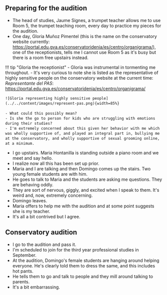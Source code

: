 ## Preparing for the audition

- The head of studies, Jaume Signes, a trumpet teacher allows me to use Room 5, the trumpet teaching room, every day to practice my pieces for the audition.
- One day, Gloria Muñoz Pimentel (this is the name on the conservatory website currently: https://portal.edu.gva.es/conservatoridenia/es/centro/organigrama/), one of the receptionists, tells me I cannot use Room 5 as it's busy but there is a room free upstairs instead.

!!! tip "Gloria the receptionist"
    - Gloria was instrumental in tormenting me throughout.
    - It's very curious to note she is listed as the representative of highly sensitive people on the conservatory website at the current time: *Representante del PAS*: https://portal.edu.gva.es/conservatoridenia/es/centro/organigrama/

    ![Gloria representing highly sensitive people](../../content/images/represent-pas.png){width=85%}

    - What could this possibly mean? 
    - Is she the go to person for kids who are struggling with emotions during their studies?
    - I'm extremely concerned about this given her behavior with me which was wholly supportive of, and played an integral part in, bullying me at the conservatory, and wholly supportive of sexual grooming online, at a minimum.

- I go upstairs. Maria Hontanilla is standing outside a piano room and we meet and say hello.
- I realize now all this has been set up prior.
- Maria and I are talking and then Domingo comes up the stairs. Two young female students are with him.
- He goes to talk to Maria and the students are asking me questions. They are behaving oddly.
- They are sort of nervous, giggly, and excited when I speak to them. It's weird and, now, extremely concerning.
- Domingo leaves.
- Maria offers to help me with the audition and at some point suggests she is my teacher.
- It's all a bit contrived but I agree.

## Conservatory audition

- I go to the audition and pass it.
- I'm scheduled to join for the third year professional studies in September.
- At the audition, Domingo's female students are hanging around helping everyone. He's clearly told them to dress the same, and this includes hot pants. 
- He tells them to go and talk to people and they mill around talking to parents.
- It's a bit embarrassing.
